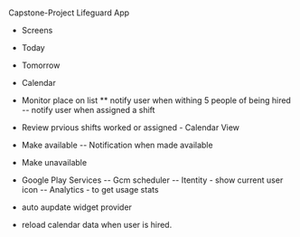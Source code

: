 #
Capstone-Project
Lifeguard App

* Screens
 * Today
 * Tomorrow
 * Calendar

* Monitor place on list
** notify user when withing 5 people of being hired
-- notify user when assigned a shift
+ Review prvious shifts worked or assigned - Calendar View
- Make available
-- Notification when made available
- Make unavailable

- Google Play Services
-- Gcm scheduler
-- Itentity - show current user icon
-- Analytics - to get usage stats

- auto aupdate widget provider

- reload calendar data when user is hired.


